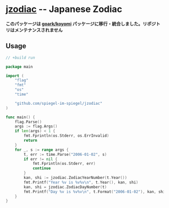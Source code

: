 # [jzodiac] -- Japanese Zodiac

**このパッケージは [goark/koyomi](https://github.com/goark/koyomi) パッケージに移行・統合しました。リポジトリはメンテナンスされません**

## Usage

```go
// +build run

package main

import (
    "flag"
    "fmt"
    "os"
    "time"

    "github.com/spiegel-im-spiegel/jzodiac"
)

func main() {
    flag.Parse()
    args := flag.Args()
    if len(args) < 1 {
        fmt.Fprintln(os.Stderr, os.ErrInvalid)
        return
    }
    for _, s := range args {
        t, err := time.Parse("2006-01-02", s)
        if err != nil {
            fmt.Fprintln(os.Stderr, err)
            continue
        }
        kan, shi := jzodiac.ZodiacYearNumber(t.Year())
        fmt.Printf("Year %v is %v%v\n", t.Year(), kan, shi)
        kan, shi = jzodiac.ZodiacDayNumber(t)
        fmt.Printf("Day %v is %v%v\n", t.Format("2006-01-02"), kan, shi)
    }
}
```

[jzodiac]: https://github.com/spiegel-im-spiegel/jzodiac "spiegel-im-spiegel/jzodiac: Japanese Zodiac"

